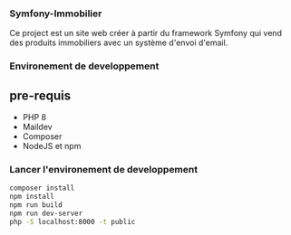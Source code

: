 ### Symfony-Immobilier

Ce project est un site web créer à partir du framework Symfony qui vend des produits immobiliers avec un système d'envoi d'email.

### Environement de developpement
## pre-requis

- PHP 8
- Maildev 
- Composer
- NodeJS et npm
  
### Lancer l'environement de developpement

``` bash
composer install
npm install
npm run build
npm run dev-server
php -S localhost:8000 -t public 
```
